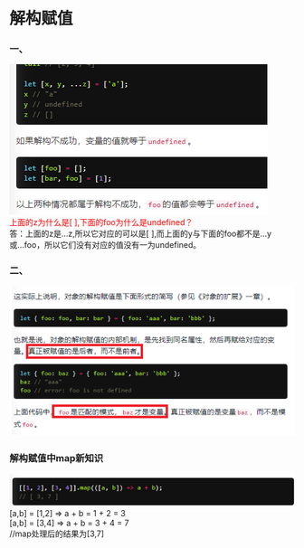 # 解构赋值
### 一、
![image](./assets/j-1.png)  
<font color="red">上面的z为什么是[ ],下面的foo为什么是undefined？</font>  
答：上面的z是...z,所以它对应的可以是[ ],而上面的y与下面的foo都不是...y或...foo，所以它们没有对应的值没有一为undefined。  
### 二、
![image](./assets/j-2.png)  

### 解构赋值中map新知识
![image](./assets/j-3.png)  
[a,b] = [1,2] => a + b = 1 + 2 = 3  
[a,b] = [3,4] => a + b = 3 + 4 = 7  
//map处理后的结果为[3,7] 